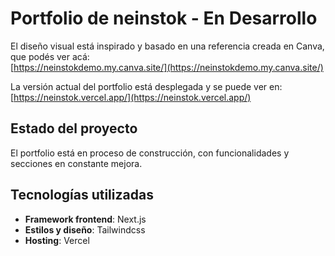 # Portfolio de neinstok - En Desarrollo

El diseño visual está inspirado y basado en una referencia creada en Canva, que podés ver acá:  
[https://neinstokdemo.my.canva.site/](https://neinstokdemo.my.canva.site/)

La versión actual del portfolio está desplegada y se puede ver en:  
[https://neinstok.vercel.app/](https://neinstok.vercel.app/)


## Estado del proyecto

El portfolio está en proceso de construcción, con funcionalidades y secciones en constante mejora.


## Tecnologías utilizadas

- **Framework frontend**: Next.js
- **Estilos y diseño**: Tailwindcss
- **Hosting**: Vercel
